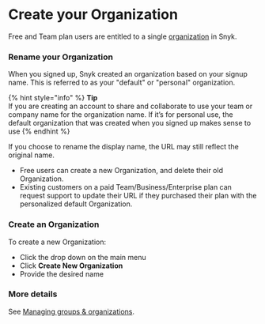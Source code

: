 # Create your Organization

Free and Team plan users are entitled to a single [organization](https://docs.snyk.io/user-and-group-management/managing-groups-and-organizations/whats-a-snyk-organization) in Snyk.

### Rename your Organization

When you signed up, Snyk created an organization based on your signup name. This is referred to as your "default" or "personal" organization.

{% hint style="info" %}
**Tip**\
If you are creating an account to share and collaborate to use your team or company name for the organization name. If it’s for personal use, the default organization that was created when you signed up makes sense to use
{% endhint %}

If you choose to rename the display name, the URL may still reflect the original name.

* Free users can create a new Organization, and delete their old Organization.
* Existing customers on a paid Team/Business/Enterprise plan can request support to update their URL if they purchased their plan with the personalized default Organization.

### Create an Organization

To create a new Organization:

* Click the drop down on the main menu
* Click **Create New Organization**
* Provide the desired name

### More details

See [Managing groups & organizations](../../../snyk-admin/managing-groups-and-organizations/).
